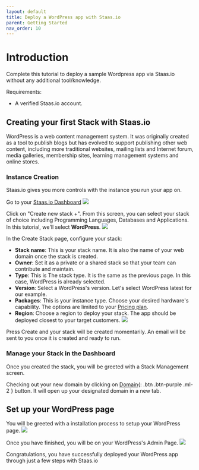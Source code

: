 ```yaml
---
layout: default
title: Deploy a WordPress app with Staas.io
parent: Getting Started
nav_order: 10
---
```


# Introduction
Complete this tutorial to deploy a sample Wordpress app via Staas.io without any additional tool/knowledge.

Requirements:
- A verified Staas.io account.

## Creating your first Stack with Staas.io

WordPress is a web content management system. It was originally created as a tool to publish blogs but has evolved to support publishing other web content, including more traditional websites, mailing lists and Internet forum, media galleries, membership sites, learning management systems and online stores.

### Instance Creation
Staas.io gives you more controls with the instance you run your app on.

Go to your [Staas.io Dashboard](https://www.staas.io/dashboard?utm_source=docs)
![](../../assets/images/getting-started/staas-dashboard.jpg)

Click on "Create new stack +".
From this screen, you can select your stack of choice including Programming Languages, Databases and Applications. In this tutorial, we'll select **WordPress**.
![](../../assets/images/getting-started/wordpress-create-stack.jpg)

In the Create Stack page, configure your stack:
- **Stack name**: This is your stack name. It is also the name of your web domain once the stack is created.
- **Owner**: Set it as a private or a shared stack so that your team can contribute and maintain.
- **Type**: This is The stack type. It is the same as the previous page. In this case, WordPress is already selected.
- **Version**: Select a WordPress's version. Let's select WordPress latest for our example.
- **Packages**: This is your instance type. Choose your desired hardware's capability. The options are limited to your [Pricing plan](https://www.staas.io/#pricing).
- **Region**: Choose a region to deploy your stack. The app should be deployed closest to your target customers.
![](../../assets/images/getting-started/wordpress-create-wordpress-screen.jpg)

Press Create and your stack will be created momentarily. An email will be sent to you once it is created and ready to run.

### Manage your Stack in the Dashboard
Once you created the stack, you will be greeted with a Stack Management screen.

Checking out your new domain by clicking on [Domain](){: .btn .btn-purple .ml-2 } button. It will open up your designated domain in a new tab.

## Set up your WordPress page
You will be greeted with a installation process to setup your WordPress page.
![](../../assets/images/getting-started/wordpress-admin-step1.jpg)

Once you have finished, you will be on your WordPress's Admin Page.
![](../../assets/images/getting-started/wordpress-admin-step2.jpg)

Congratulations, you have successfully deployed your WordPress app through just a few steps with Staas.io
